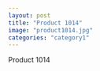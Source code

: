 ```yaml
---
layout: post
title: "Product 1014"
image: "product1014.jpg"
categories: "category1"
---
```

Product 1014
